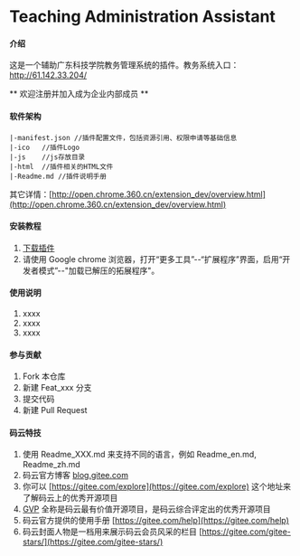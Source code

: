 # Teaching Administration Assistant

#### 介绍
这是一个辅助广东科技学院教务管理系统的插件。教务系统入口： http://61.142.33.204/

** 欢迎注册并加入成为企业内部成员 **

#### 软件架构
``` 
|-manifest.json //插件配置文件，包括资源引用、权限申请等基础信息
|-ico   //插件Logo
|-js    //js存放目录
|-html  //插件相关的HTML文件
|-Readme.md //插件说明手册
```
其它详情：[http://open.chrome.360.cn/extension_dev/overview.html](http://open.chrome.360.cn/extension_dev/overview.html)

#### 安装教程

1. [下载插件](https://gitee.com/gdust/TA/releases) 
2. 请使用 Google chrome 浏览器，打开“更多工具”--“扩展程序”界面，启用“开发者模式”--"加载已解压的拓展程序"。

#### 使用说明

1.  xxxx
2.  xxxx
3.  xxxx

#### 参与贡献

1.  Fork 本仓库
2.  新建 Feat_xxx 分支
3.  提交代码
4.  新建 Pull Request


#### 码云特技

1.  使用 Readme\_XXX.md 来支持不同的语言，例如 Readme\_en.md, Readme\_zh.md
2.  码云官方博客 [blog.gitee.com](https://blog.gitee.com)
3.  你可以 [https://gitee.com/explore](https://gitee.com/explore) 这个地址来了解码云上的优秀开源项目
4.  [GVP](https://gitee.com/gvp) 全称是码云最有价值开源项目，是码云综合评定出的优秀开源项目
5.  码云官方提供的使用手册 [https://gitee.com/help](https://gitee.com/help)
6.  码云封面人物是一档用来展示码云会员风采的栏目 [https://gitee.com/gitee-stars/](https://gitee.com/gitee-stars/)
